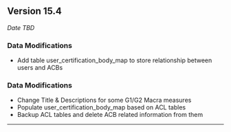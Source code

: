 
## Version 15.4
_Date TBD_

### Data Modifications
* Add table user_certification_body_map to store relationship between users and ACBs

### Data Modifications
* Change Title & Descriptions for some G1/G2 Macra measures
* Populate user_certification_body_map based on ACL tables
* Backup ACL tables and delete ACB related information from them

---
